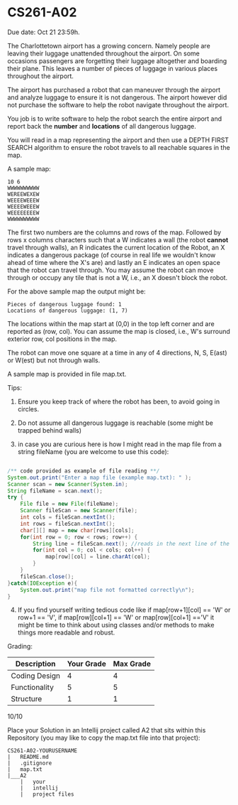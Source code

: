 # CS261-A02
Due date: Oct 21 23:59h.

The Charlottetown airport has a growing concern. Namely people are leaving their luggage unattended throughout the airport. On some occasions passengers are forgetting their luggage altogether and boarding their plane. This leaves a number of pieces of luggage in various places throughout the airport.

The airport has purchased a robot that can maneuver through the airport and analyze luggage to ensure it is not dangerous. The airport however did not purchase the software to help the robot navigate throughout the airport.

You job is to write software to help the robot search the entire airport and report back the **number** and **locations** of all dangerous luggage.

You will read in a map representing the airport and then use a DEPTH FIRST SEARCH algorithm to ensure the robot travels to all reachable squares in the map.

A sample map:
```
10 6
WWWWWWWWWW
WEREEWEXEW
WEEEEWEEEW
WEEEEWEEEW
WEEEEEEEEW
WWWWWWWWWW
```

The first two numbers are the columns and rows of the map. Followed by rows x columns characters such that a W indicates a wall (the robot **cannot** travel through walls), an R indicates the current location of the Robot, an X indicates a dangerous package (of course in real life we wouldn't know ahead of time where the X's are) and lastly an E indicates an open space that the robot can travel through. You may assume the robot can move through or occupy any tile that is not a W, i.e., an X doesn't block the robot.

For the above sample map the output might be:
```
Pieces of dangerous luggage found: 1
Locations of dangerous luggage: (1, 7)
```
The locations within the map start at (0,0) in the top left corner and are reported as (row, col). You can assume the map is closed, i.e., W's surround exterior row, col positions in the map.

The robot can move one square at a time in any of 4 directions, N, S, E(ast) or W(est) but not through walls.

A sample map is provided in file map.txt.

Tips:
1) Ensure you keep track of where the robot has been, to avoid going in circles.

2) Do not assume all dangerous luggage is reachable (some might be trapped behind walls)

3) in case you are curious here is how I might read in the map file from a string fileName (you are welcome to use this code):

```java

/** code provided as example of file reading **/
System.out.print("Enter a map file (example map.txt): " );
Scanner scan = new Scanner(System.in);
String fileName = scan.next();
try {
    File file = new File(fileName);
    Scanner fileScan = new Scanner(file);
    int cols = fileScan.nextInt();
    int rows = fileScan.nextInt();
    char[][] map = new char[rows][cols];
    for(int row = 0; row < rows; row++) {
        String line = fileScan.next(); //reads in the next line of the map
        for(int col = 0; col < cols; col++) {
            map[row][col] = line.charAt(col);
        }
    }
    fileScan.close();
}catch(IOException e){
    System.out.print("map file not formatted correctly\n");
}
```

4) If you find yourself writing tedious code like if map[row+1][col] == 'W' or row+1 == 'V', if map[row][col+1] == 'W' or map[row][col+1] =='V' it might be time to think about using classes and/or methods to make things more readable and robust.

Grading:

| Description  | Your Grade  | Max Grade  |
|---|---|---|
|Coding Design| 4 | 4 |
|Functionality| 5 | 5 | 
|Structure    | 1 | 1 |
10/10

Place your Solution in an Intellij project called A2 that sits within this Repository (you may like to copy the map.txt file into that project):
```
CS261-A02-YOURUSERNAME
|   README.md
|   .gitignore
|   map.txt
|___A2
    |   your
    |   intellij
    |   project files
```



